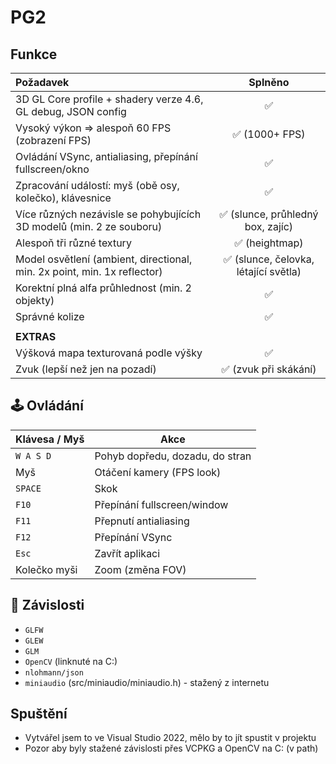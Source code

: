 # PG2

## Funkce
| Požadavek | Splněno |
| :--- | :---: |
| 3D GL Core profile + shadery verze 4.6, GL debug, JSON config | ✅ |
| Vysoký výkon => alespoň 60 FPS (zobrazení FPS) | ✅ (1000+ FPS) |
| Ovládání VSync, antialiasing, přepínání fullscreen/okno | ✅ |
| Zpracování událostí: myš (obě osy, kolečko), klávesnice | ✅ |
| Více různých nezávisle se pohybujících 3D modelů (min. 2 ze souboru) | ✅ (slunce, průhledný box, zajíc) |
| Alespoň tři různé textury | ✅ (heightmap) |
| Model osvětlení (ambient, directional, min. 2x point, min. 1x reflector) | ✅ (slunce, čelovka, létající světla) |
| Korektní plná alfa průhlednost (min. 2 objekty) | ✅ |
| Správné kolize | ✅ |
|  |
| **EXTRAS** | |
| Výšková mapa texturovaná podle výšky | ✅ |
| Zvuk (lepší než jen na pozadí) | ✅ (zvuk při skákání) |


## 🕹️ Ovládání

| Klávesa / Myš     | Akce                                      |
|-------------------|--------------------------------------------|
| `W A S D`         | Pohyb dopředu, dozadu, do stran            |
| Myš               | Otáčení kamery (FPS look)                  |
| `SPACE`           | Skok                 |
| `F10`              | Přepínání fullscreen/window                |
| `F11`               | Přepnutí antialiasing |
| `F12`              | Přepínání VSync                            |
| `Esc`             | Zavřít aplikaci                            |
| Kolečko myši      | Zoom (změna FOV)     |

## 🔧 Závislosti

- `GLFW`
- `GLEW`
- `GLM`
- `OpenCV` (linknuté na C:)
- `nlohmann/json`
- `miniaudio` (src/miniaudio/miniaudio.h) - stažený z internetu

## Spuštění
- Vytvářel jsem to ve Visual Studio 2022, mělo by to jít spustit v projektu
- Pozor aby byly stažené závislosti přes VCPKG a OpenCV na C: (v path)
